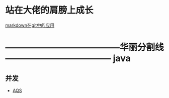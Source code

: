 站在大佬的肩膀上成长
===
[markdown在git中的应用](https://www.cnblogs.com/longronglang/p/8453047.html)


—————————————华丽分割线————————————
java
===
并发
---

* [AQS](https://www.cnblogs.com/longronglang/p/8453047.html)

